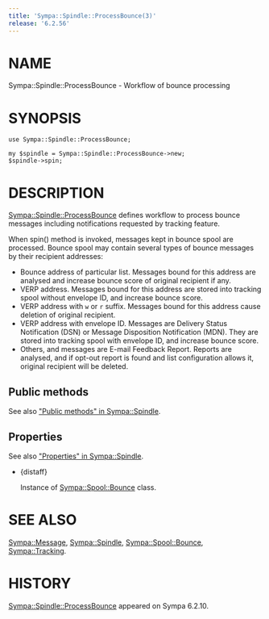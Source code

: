 ```yaml
---
title: 'Sympa::Spindle::ProcessBounce(3)'
release: '6.2.56'
---
```


# NAME

Sympa::Spindle::ProcessBounce - Workflow of bounce processing

# SYNOPSIS

    use Sympa::Spindle::ProcessBounce;

    my $spindle = Sympa::Spindle::ProcessBounce->new;
    $spindle->spin;

# DESCRIPTION

[Sympa::Spindle::ProcessBounce](./Sympa-Spindle-ProcessBounce.3.md) defines workflow to process bounce messages
including notifications requested by tracking feature.

When spin() method is invoked, messages kept in bounce spool are
processed.
Bounce spool may contain several types of bounce messages by their
recipient addresses:

- Bounce address of particular list.
Messages bound for this address are analysed and increase bounce score
of original recipient if any.
- VERP address.
Messages bound for this address are stored into tracking spool
without envelope ID, and increase bounce score.
- VERP address with `w` or `r` suffix.
Messages bound for this address cause deletion of original recipient.
- VERP address with envelope ID.
Messages are Delivery Status Notification (DSN) or
Message Disposition Notification (MDN).
They are stored into tracking spool
with envelope ID, and increase bounce score.
- Others, and messages are E-mail Feedback Report.
Reports are analysed, and if opt-out report is found and list configuration
allows it, original recipient will be deleted.

## Public methods

See also ["Public methods" in Sympa::Spindle](./Sympa-Spindle.3.md#public-methods).

## Properties

See also ["Properties" in Sympa::Spindle](./Sympa-Spindle.3.md#properties).

- {distaff}

    Instance of [Sympa::Spool::Bounce](./Sympa-Spool-Bounce.3.md) class.

# SEE ALSO

[Sympa::Message](./Sympa-Message.3.md),
[Sympa::Spindle](./Sympa-Spindle.3.md), [Sympa::Spool::Bounce](./Sympa-Spool-Bounce.3.md), [Sympa::Tracking](./Sympa-Tracking.3.md).

# HISTORY

[Sympa::Spindle::ProcessBounce](./Sympa-Spindle-ProcessBounce.3.md) appeared on Sympa 6.2.10.
